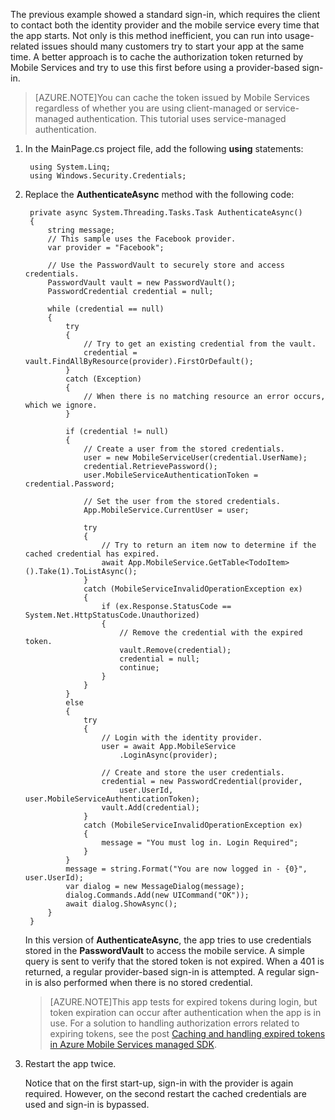 
The previous example showed a standard sign-in, which requires the client to contact both the identity provider and the mobile service every time that the app starts. Not only is this method inefficient, you can run into usage-related issues should many customers try to start your app at the same time. A better approach is to cache the authorization token returned by Mobile Services and try to use this first before using a provider-based sign-in. 

>[AZURE.NOTE]You can cache the token issued by Mobile Services regardless of whether you are using client-managed or service-managed authentication. This tutorial uses service-managed authentication.

1. In the MainPage.cs project file, add the following **using** statements:

		using System.Linq;		
		using Windows.Security.Credentials;		

2. Replace the **AuthenticateAsync** method with the following code:

        private async System.Threading.Tasks.Task AuthenticateAsync()
        {
            string message;
            // This sample uses the Facebook provider.
            var provider = "Facebook";
              
            // Use the PasswordVault to securely store and access credentials.
            PasswordVault vault = new PasswordVault();
            PasswordCredential credential = null;

            while (credential == null)
            {
                try
                {
                    // Try to get an existing credential from the vault.
                    credential = vault.FindAllByResource(provider).FirstOrDefault();
                }
                catch (Exception)
                {
                    // When there is no matching resource an error occurs, which we ignore.
                }

                if (credential != null)
                {
                    // Create a user from the stored credentials.
                    user = new MobileServiceUser(credential.UserName);
                    credential.RetrievePassword();
                    user.MobileServiceAuthenticationToken = credential.Password;
                    
                    // Set the user from the stored credentials.
                    App.MobileService.CurrentUser = user;

                    try
                    {
                        // Try to return an item now to determine if the cached credential has expired.
                        await App.MobileService.GetTable<TodoItem>().Take(1).ToListAsync();
                    }
                    catch (MobileServiceInvalidOperationException ex)
                    {                        
                        if (ex.Response.StatusCode == System.Net.HttpStatusCode.Unauthorized)
                        {
                            // Remove the credential with the expired token.
                            vault.Remove(credential);
                            credential = null;
                            continue;
                        }
                    }
                }
                else
                {
                    try
                    {
                        // Login with the identity provider.
                        user = await App.MobileService
                            .LoginAsync(provider);                        

                        // Create and store the user credentials.
                        credential = new PasswordCredential(provider,
                            user.UserId, user.MobileServiceAuthenticationToken);
                        vault.Add(credential);
                    }
                    catch (MobileServiceInvalidOperationException ex)
                    {
                        message = "You must log in. Login Required";
                    }
                }
                message = string.Format("You are now logged in - {0}", user.UserId);
                var dialog = new MessageDialog(message);
                dialog.Commands.Add(new UICommand("OK"));
                await dialog.ShowAsync();
            }
        }

	In this version of **AuthenticateAsync**, the app tries to use credentials stored in the **PasswordVault** to access the mobile service. A simple query is sent to verify that the stored token is not expired. When a 401 is returned, a regular provider-based sign-in is attempted. A regular sign-in is also performed when there is no stored credential.

	>[AZURE.NOTE]This app tests for expired tokens during login, but token expiration can occur after authentication when the app is in use. For a solution to handling authorization errors related to expiring tokens, see the post [Caching and handling expired tokens in Azure Mobile Services managed SDK](http://blogs.msdn.com/b/carlosfigueira/archive/2014/03/13/caching-and-handling-expired-tokens-in-azure-mobile-services-managed-sdk.aspx). 

3. Restart the app twice.

	Notice that on the first start-up, sign-in with the provider is again required. However, on the second restart the cached credentials are used and sign-in is bypassed. 